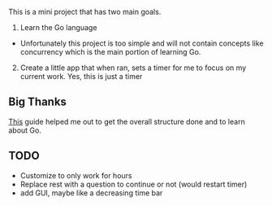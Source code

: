 This is a mini project that has two main goals. 

1. Learn the Go language
- Unfortunately this project is too simple and will not contain concepts like concurrency which is the main portion of learning Go.

2. Create a little app that when ran, sets a timer for me to focus on my current work. Yes, this is just a timer

## Big Thanks

[This](https://rtbell.dev/blog/golang/learn-golang-with-me) guide helped me out to get the overall structure done and to learn about Go. 

## TODO
- Customize to only work for hours
- Replace rest with a question to continue or not (would restart timer)
- add GUI, maybe like a decreasing time bar
